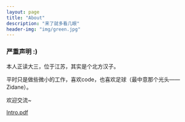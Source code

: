 ```yaml
---
layout: page
title: "About"
description: "来了就多看几眼" 
header-img: "img/green.jpg"
---
```


### 严重声明 :)

本人正读大三，位于江苏，其实是个北方汉子。

平时只是做些微小的工作，喜欢code，也喜欢足球（最中意那个光头——Zidane）。

欢迎交流~

[Intro.pdf](/pdf/resume.pdf)





